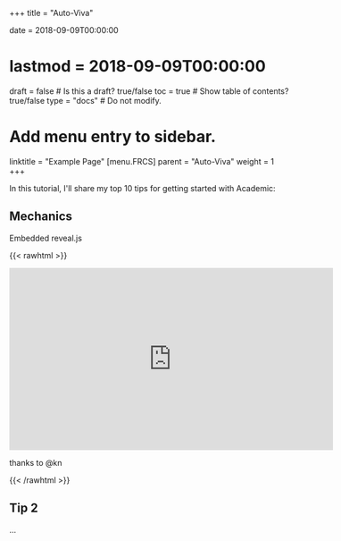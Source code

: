 +++
title = "Auto-Viva"

date = 2018-09-09T00:00:00
# lastmod = 2018-09-09T00:00:00

draft = false  # Is this a draft? true/false
toc = true  # Show table of contents? true/false
type = "docs"  # Do not modify.

# Add menu entry to sidebar.
linktitle = "Example Page"
[menu.FRCS]
  parent = "Auto-Viva"
  weight = 1
+++

In this tutorial, I'll share my top 10 tips for getting started with Academic:

## Mechanics

Embedded reveal.js

{{< rawhtml >}}
  <iframe src="https://garfjeld.github.io/FRCSdefinitions/mechanics.html#/" frameborder="0" scrolling="no" marginheight="0" marginwidth="0" width="580" height="326" allowfullscreen></iframe>
  <p> thanks to @kn </p>
{{< /rawhtml >}}

## Tip 2

...
